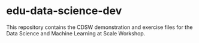 # edu-data-science-dev

This repository contains the CDSW demonstration and exercise files for the Data
Science and Machine Learning at Scale Workshop.
